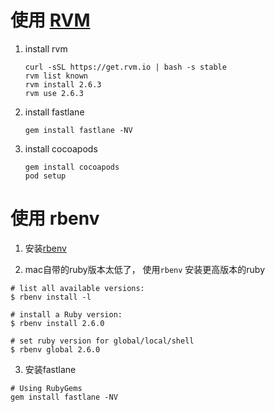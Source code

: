 

# 使用 [RVM](https://rvm.io/)

1. install rvm 

    ```
    curl -sSL https://get.rvm.io | bash -s stable
    rvm list known
    rvm install 2.6.3
    rvm use 2.6.3
    ```
2. install fastlane

    ```
    gem install fastlane -NV
    ```

3. install cocoapods

    ```
    gem install cocoapods
    pod setup
    ```


# 使用 rbenv

1. 安装[rbenv](https://github.com/rbenv/rbenv#homebrew-on-macos)


2. mac自带的ruby版本太低了， 使用`rbenv` 安装更高版本的ruby
```
# list all available versions:
$ rbenv install -l

# install a Ruby version:
$ rbenv install 2.6.0

# set ruby version for global/local/shell
$ rbenv global 2.6.0

```



3. 安装fastlane 

```
# Using RubyGems
gem install fastlane -NV
```